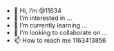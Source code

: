 - 👋 Hi, I’m @11634
- 👀 I’m interested in ...
- 🌱 I’m currently learning ...
- 💞️ I’m looking to collaborate on ...
- 📫 How to reach me 1163413856

<!---
11634/11634 is a ✨ special ✨ repository because its `README.md` (this file) appears on your GitHub profile.
You can click the Preview link to take a look at your changes.
--->
